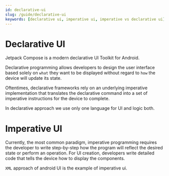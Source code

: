 ```yaml
---
id: declarative-ui
slug: /guide/declarative-ui
keywords: [declarative ui, imperative ui, imperative vs declarative ui]
---
```


# Declarative UI

Jetpack Compose is a modern declarative UI Toolkit for Android.

Declarative programming allows developers to design the user interface based solely on `what` they want to be displayed without regard to `how` the device will update its state.

Oftentimes, declarative frameworks rely on an underlying imperative implementation that translates the declarative command into a set of imperative instructions for the device to complete.

In declarative approach we use only one language for UI and logic both.

# Imperative UI

Currently, the most common paradigm, imperative programming requires the developer to write step-by-step how the program will reflect the desired state or perform an operation. For UI creation, developers write detailed code that tells the device how to display the components.

`XML` approach of android UI is the example of imperative ui.

